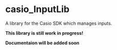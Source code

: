 # casio_InputLib
A library for the Casio SDK which manages inputs.

**This library is still work in progress!**

**Documentaion will be added soon**
